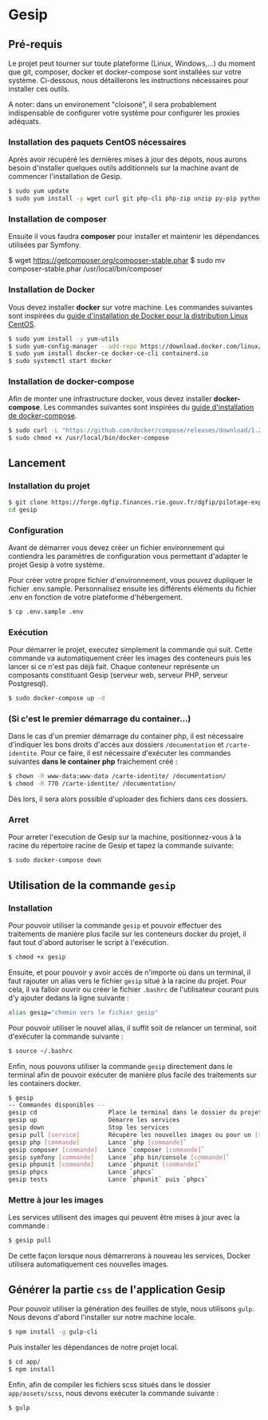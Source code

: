 # Gesip


## Pré-requis

Le projet peut tourner sur toute plateforme (Linux, Windows,...) du moment que git, composer, docker et docker-compose sont installées sur votre système.
Ci-dessous, nous détaillerons les instructions nécessaires pour installer ces outils.

A noter: dans un environement "cloisoné", il sera probablement indispensable de configurer votre système pour configurer les proxies adéquats.


### Installation des paquets CentOS nécessaires

Après avoir récupéré les dernières mises à jour des dépots, nous aurons besoin d'installer quelques outils additionnels sur la machine avant de commencer l'installation de Gesip.

```sh
$ sudo yum update
$ sudo yum install -y wget curl git php-cli php-zip unzip py-pip python-dev libffi-dev openssl-dev gcc libc-dev make
```

### Installation de composer

Ensuite il vous faudra **composer** pour installer et maintenir les dépendances utilisées par Symfony.

$ wget https://getcomposer.org/composer-stable.phar
$ sudo mv composer-stable.phar /usr/local/bin/composer


### Installation de Docker

Vous devez installer **docker** sur votre machine.
Les commandes suivantes sont inspirées du [guide d'installation de Docker pour la distribution Linux CentOS](https://docs.docker.com/engine/install/centos).

```sh
$ sudo yum install -y yum-utils
$ sudo yum-config-manager --add-repo https://download.docker.com/linux/centos/docker-ce.repo
$ sudo yum install docker-ce docker-ce-cli containerd.io
$ sudo systemctl start docker
```

### Installation de docker-compose

Afin de monter une infrastructure docker, vous devez installer **docker-compose**.
Les commandes suivantes sont inspirées du [guide d'installation de docker-compose](https://docs.docker.com/compose/install).

```sh
$ sudo curl -L "https://github.com/docker/compose/releases/download/1.26.0/docker-compose-$(uname -s)-$(uname -m)" -o /usr/local/bin/docker-compose
$ sudo chmod +x /usr/local/bin/docker-compose
```

## Lancement

### Installation du projet

```sh
$ git clone https://forge.dgfip.finances.rie.gouv.fr/dgfip/pilotage-exploitation/gesip.git
cd gesip
```

### Configuration

Avant de démarrer vous devez créer un fichier environnement qui contiendra les paramètres de configuration vous permettant d'adapter le projet Gesip à votre système.

Pour créer votre propre fichier d'environnement, vous pouvez dupliquer le fichier .env.sample. Personnalisez ensuite les différents éléments du fichier .env en fonction de votre plateforme d'hébergement.

```sh
$ cp .env.sample .env
```

### Exécution

Pour démarrer le projet, executez simplement la commande qui suit. Cette commande va automatiquement créer les images des conteneurs puis les lancer si ce n'est pas déjà fait. Chaque conteneur représente un composants constituant Gesip (serveur web, serveur PHP, serveur Postgresql).

```sh
$ sudo docker-compose up -d
```

### (Si c'est le premier démarrage du container…)

Dans le cas d'un premier démarrage du container php, il est nécessaire d'indiquer les bons droits d'accès aux dossiers `/documentation` et `/carte-identite`.
Pour ce faire, il est nécessaire d'exécuter les commandes suivantes **dans le container php** fraichement créé :

```sh
$ chown -R www-data:www-data /carte-identite/ /documentation/
$ chmod -R 770 /carte-identite/ /documentation/
```

Dès lors, il sera alors possible d'uploader des fichiers dans ces dossiers.

### Arret

Pour arreter l'execution de Gesip sur la machine, positionnez-vous à la racine du répertoire racine de Gesip et tapez la commande suivante:

```sh
$ sudo docker-compose down
```
## Utilisation de la commande `gesip`

### Installation

Pour pouvoir utiliser la commande `gesip` et pouvoir effectuer des traitements de manière plus facile sur les conteneurs docker du projet, il faut tout d'abord autoriser le script à l'exécution.

```sh
$ chmod +x gesip
```

Ensuite, et pour pouvoir y avoir accès de n'importe où dans un terminal, il faut rajouter un alias vers le fichier `gesip` situé à la racine du projet.
Pour cela, il va falloir ouvrir ou créer le fichier `.bashrc` de l'utilisateur courant puis d'y ajouter dedans la ligne suivante :

```sh
alias gesip="chemin vers le fichier gesip"
```

Pour pouvoir utiliser le nouvel alias, il suffit soit de relancer un terminal, soit d'exécuter la commande suivante :

```sh
$ source ~/.bashrc
```

Enfin, nous pouvons utiliser la commande `gesip` directement dans le terminal afin de pouvoir exécuter de manière plus facile des traitements sur les containers docker.

```sh
$ gesip
-- Commandes disponibles --
gesip cd                    Place le terminal dans le dossier du projet
gesip up                    Démarre les services
gesip down                  Stop les services
gesip pull [service]        Récupère les nouvelles images ou pour un [service] en particulier
gesip php [commande]        Lance `php [commande]`
gesip composer [commande]   Lance `composer [commande]`
gesip symfony [commande]    Lance `php bin/console [commande]`
gesip phpunit [commande]    Lance `phpunit [commande]`
gesip phpcs                 Lance `phpcs`
gesip tests                 Lance `phpunit` puis `phpcs`
```

### Mettre à jour les images

Les services utilisent des images qui peuvent être mises à jour avec la commande :

```sh
$ gesip pull
```

De cette façon lorsque nous démarrerons à nouveau les services, Docker utilisera automatiquement ces nouvelles images.


## Générer la partie `css` de l'application Gesip

Pour pouvoir utiliser la génération des feuilles de style, nous utilisons `gulp`.
Nous devons d'abord l'installer sur notre machine locale.

```sh
$ npm install -g gulp-cli
```

Puis installer les dépendances de notre projet local.

```sh
$ cd app/
$ npm install
```

Enfin, afin de compiler les fichiers scss situés dans le dossier `app/assets/scss`, nous devons exécuter la commande suivante :

```sh
$ gulp
```
